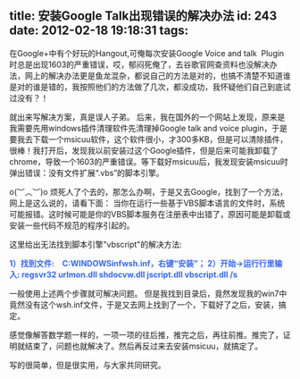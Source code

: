 title: 安装Google Talk出现错误的解决办法
id: 243
date: 2012-02-18 19:18:31
tags:
---

在Google+中有个好玩的Hangout,可俺每次安装Google Voice and talk &nbsp;Plugin 时总是出现1603的严重错误，哎，郁闷死俺了，去谷歌官网查资料也没解决办法，网上的解决办法更是鱼龙混杂，都说自己的方法是对的，也搞不清楚不知道谁是对的谁是错的，我按照他们的方法做了几次，都没成功，我怀疑他们自己到底试过没有？！

就出来写解决方案，真是误人子弟。 后来，我在国外的一个网站上发现，原来是我需要先用windows插件清理软件先清理掉Google talk and voice plugin，于是要我去下载一个msicuu软件，这个软件很小，才300多KB，但是可以清除插件，很棒！我打开后，发现我以前安装过这个Google插件，但是后来可能我卸载了chrome，导致一个1603的严重错误。等下载好msicuu后，我发现安装msicuu时弹出错误：没有文件扩展&ldquo;.vbs&rdquo;的脚本引擎。

o(︶︿︶)o 烦死人了个去的，那怎么办啊，于是又去Google，找到了一个方法，网上是这么说的，请看下面： 当你在运行一些基于VBS脚本语言的文件时，系统可能报错。这时候可能是你的VBS脚本服务在注册表中出错了，原因可能是卸载或安装一些代码不规范的程序引起的。

这里给出无法找到脚本引擎&quot;vbscript&quot;的解决方法:

<span style="color:#3366ff;">**1）找到文件:　C:WINDOWSinfwsh.inf，右键&ldquo;安装&rdquo;； 2）开始&rarr;运行行里输入: regsvr32 urlmon.dll shdocvw.dll jscript.dll vbscript.dll /s&nbsp;**</span>

一般使用上述两个步骤就可解决问题。 但是我找到目录后，竟然发现我的win7中竟然没有这个wsh.inf文件，于是又去网上找到了一个，下载好了之后，安装，搞定。

感觉像解答数学题一样的，一项一项的往后推，推完之后，再往前推。推完了，证明就结束了，问题也就解决了。然后再反过来去安装msicuu，就搞定了。

写的很简单，但是很实用，与大家共同研究。